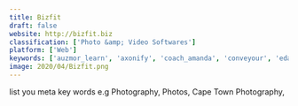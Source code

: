```yaml
---
title: Bizfit
draft: false 
website: http://bizfit.biz
classification: ['Photo &amp; Video Softwares']
platform: ['Web']
keywords: ['auzmor_learn', 'axonify', 'coach_amanda', 'conveyour', 'edapp', 'gametize', 'gnowbe', 'grovo', 'handytrain', 'kahoot!', 'lemonade', 'oplift', 'oust', 'qstream', 'skillnet', 'verb_leadership_development']
image: 2020/04/Bizfit.png
---
```

list you meta key words e.g Photography, Photos, Cape Town Photography,